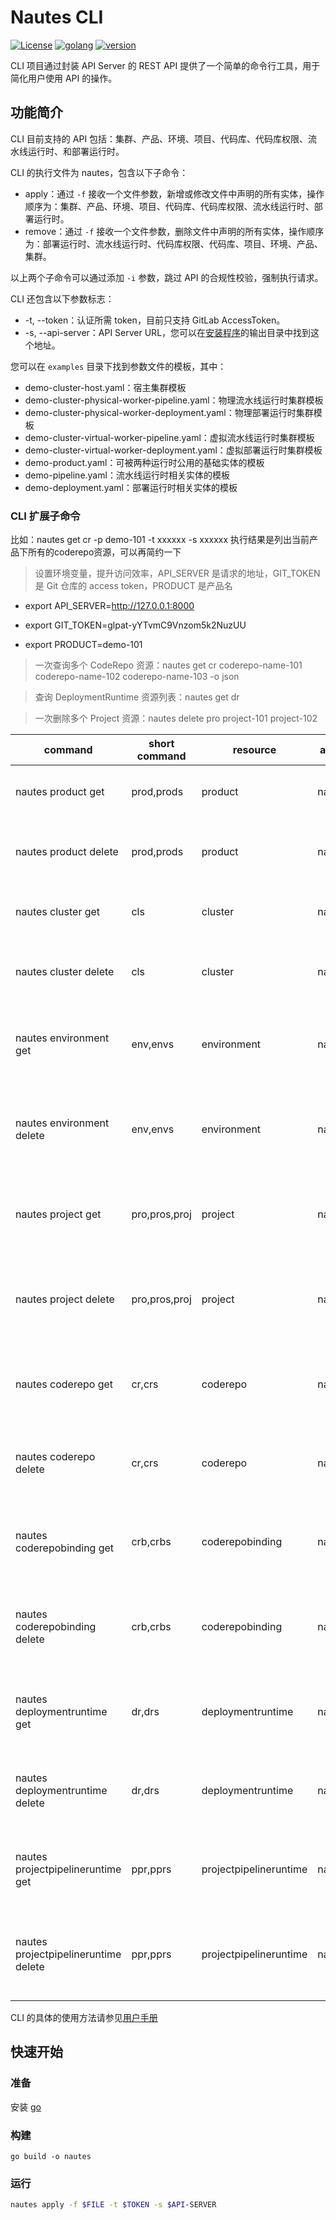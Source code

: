 # Nautes CLI

[![License](https://img.shields.io/badge/License-Apache%202.0-blue.svg)](https://opensource.org/licenses/Apache-2.0)
[![golang](https://img.shields.io/badge/golang-v1.20-brightgreen)](https://go.dev/doc/install)
[![version](https://img.shields.io/badge/version-v0.3.8-green)]()

CLI 项目通过封装 API Server 的 REST API 提供了一个简单的命令行工具，用于简化用户使用 API 的操作。

## 功能简介

CLI 目前支持的 API 包括：集群、产品、环境、项目、代码库、代码库权限、流水线运行时、和部署运行时。

CLI 的执行文件为 nautes，包含以下子命令：

- apply：通过 `-f` 接收一个文件参数，新增或修改文件中声明的所有实体，操作顺序为：集群、产品、环境、项目、代码库、代码库权限、流水线运行时、部署运行时。
- remove：通过 `-f` 接收一个文件参数，删除文件中声明的所有实体，操作顺序为：部署运行时、流水线运行时、代码库权限、代码库、项目、环境、产品、集群。

以上两个子命令可以通过添加 `-i` 参数，跳过 API 的合规性校验，强制执行请求。

CLI 还包含以下参数标志：

- -t, --token：认证所需 token，目前只支持 GitLab AccessToken。
- -s, --api-server：API Server URL，您可以在[安装程序](https://nautes.io/guide/user-guide/installation.html#%E6%9F%A5%E7%9C%8B%E5%AE%89%E8%A3%85%E7%BB%93%E6%9E%9C)的输出目录中找到这个地址。

您可以在 `examples` 目录下找到参数文件的模板，其中：

- demo-cluster-host.yaml：宿主集群模板
- demo-cluster-physical-worker-pipeline.yaml：物理流水线运行时集群模板
- demo-cluster-physical-worker-deployment.yaml：物理部署运行时集群模板
- demo-cluster-virtual-worker-pipeline.yaml：虚拟流水线运行时集群模板
- demo-cluster-virtual-worker-deployment.yaml：虚拟部署运行时集群模板
- demo-product.yaml：可被两种运行时公用的基础实体的模板
- demo-pipeline.yaml：流水线运行时相关实体的模板
- demo-deployment.yaml：部署运行时相关实体的模板

### CLI 扩展子命令

比如：nautes get cr -p demo-101 -t xxxxxx -s xxxxxx 执行结果是列出当前产品下所有的coderepo资源，可以再简约一下

> 设置环境变量，提升访问效率，API_SERVER 是请求的地址，GIT_TOKEN是 Git 仓库的 access token，PRODUCT 是产品名

- export API_SERVER=http://127.0.0.1:8000

- export GIT_TOKEN=glpat-yYTvmC9Vnzom5k2NuzUU

- export PRODUCT=demo-101

> 一次查询多个 CodeRepo 资源：nautes get cr coderepo-name-101 coderepo-name-102 coderepo-name-103 -o json

> 查询 DeploymentRuntime 资源列表：nautes get dr

> 一次删除多个 Project 资源：nautes delete pro project-101 project-102

| command                              | short command   | resource               | args  | flags | example                                        |
|--------------------------------------|-----------------|------------------------|-------|-------|------------------------------------------------|
| nautes product get                   | prod,prods      | product                | name  |       | nautes prod get product-name                   |
| nautes product delete                | prod,prods      | product                | name  |       | nautes prod delete product-name                |
| nautes cluster get                   | cls             | cluster                | name  |       | nautes cls get cluster-name                    |
| nautes cluster delete                | cls             | cluster                | name  |       | nautes cls delete cluster-name                 |
| nautes environment get               | env,envs        | environment            | name  | -p    | nautes env get env-name -p product-name        |
| nautes environment delete            | env,envs        | environment            | name  | -p    | nautes env delete env-name -p product-name     |
| nautes project get                   | pro,pros,proj   | project                | name  | -p    | nautes pro get project-name -p product-name    |
| nautes project delete                | pro,pros,proj   | project                | name  | -p    | nautes pro delete project-name -p product-name |
| nautes coderepo get                  | cr,crs          | coderepo               | name  | -p    | nautes cr get cr-name -p product-name          |
| nautes coderepo delete               | cr,crs          | coderepo               | name  | -p    | nautes cr delete cr-name -p product-name       |
| nautes coderepobinding get           | crb,crbs        | coderepobinding        | name  | -p    | nautes crb get crb-name -p product-name        |
| nautes coderepobinding delete        | crb,crbs        | coderepobinding        | name  | -p    | nautes crb delete crb-name -p product-name     |
| nautes deploymentruntime get         | dr,drs          | deploymentruntime      | name  | -p    | nautes dr get dr-name -p product-name          |
| nautes deploymentruntime delete      | dr,drs          | deploymentruntime      | name  | -p    | nautes dr delete dr-name -p product-name       |
| nautes projectpipelineruntime get    | ppr,pprs        | projectpipelineruntime | name  | -p    | nautes ppr get ppr-name -p product-name        |
| nautes projectpipelineruntime delete | ppr,pprs        | projectpipelineruntime | name  | -p    | nautes ppr delete ppr-name -p product-name     |


CLI 的具体的使用方法请参见[用户手册](https://nautes.io/guide/user-guide/deploy-an-application.html)

## 快速开始

### 准备

安装 [go](https://golang.org/dl/)

### 构建

```
go build -o nautes
```

### 运行

```bash
nautes apply -f $FILE -t $TOKEN -s $API-SERVER
```